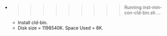 * >>>>>>>>> Running inst-min-con-cld-bin.sh ...
  * Install cld-bin.
  * Disk size = 1198540K. Space Used = 8K.
